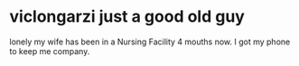 # viclongarzi just a good old guy 
lonely my wife has been in a 
Nursing Facility 4 mouths now.
 I got my phone to keep me company.
